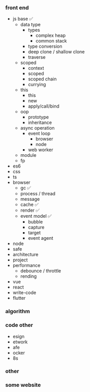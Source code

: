 

### front end
  - js base ✅
    - data type
      - types 
        - complex heap
        - common stack
      - type conversion 
      - deep clone / shallow clone
      - traverse
    - scoped
      - context
      - scoped
      - scoped chain
      - currying
    - this
      - this
      - new
      - apply/call/bind
    - oop
      - prototype 
      - inheritance
    - async operation
      - event loop 
        - browser 
        - node
      - web worker
    - module
    - fp
  - es6
  - css
  - ts
  - browser
    - gc ✅
    - process / thread
    - message
    - cache  ✅
    - render ✅ 
    - event model  ✅
      - bubble
      - capture
      - target
      - event agent
  - node
  - safe
  - architecture
  - project
  - performance
     - debounce / throttle
     - rending 
  - vue
  - react
  - write-code
  - flutter
### algorithm


### code other
  - esign
  - etwork
  - afe
  - ocker
  - 8s

### other



### some website


